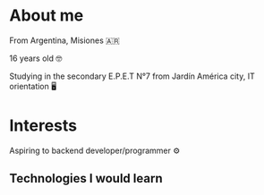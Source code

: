 # About me

From Argentina, Misiones 🇦🇷

16 years old 🤓

Studying in the secondary E.P.E.T N°7 from Jardín América city, IT orientation 🖥️

# Interests

Aspiring to backend developer/programmer ⚙️

## Technologies I would learn

##
